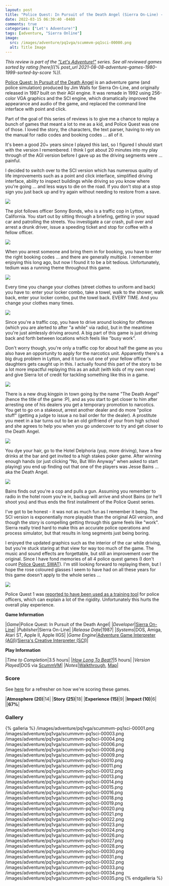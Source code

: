 ```yaml
---
layout: post
title: "Police Quest: In Pursuit of the Death Angel (Sierra On-Line) - 1987"
date: 2022-03-15 06:39:40 -0400
comments: true
categories: ["Let's Adventure!"]
tags: [adventure, "Sierra Online"]
image:
  src: /images/adventure/pq1vga/scummvm-pq1sci-00000.png
  alt: Title Image
---
```


_This review is part of the ["Let's Adventure!"](https://www.alexbevi.com/categories/let-s-adventure/) series. See all reviewed games sorted by rating [here]({% post_url 2021-08-08-adventure-games-1980-1999-sorted-by-score %})._

[Police Quest: In Pursuit of the Death Angel](https://en.wikipedia.org/wiki/Police_Quest:_In_Pursuit_of_the_Death_Angel) is an adventure game (and police simulation) produced by Jim Walls for Sierra On-Line, and originally released in 1987 built on their AGI engine. It was remade in 1992 using 256-color VGA graphics and the SCI engine, which dramatically improved the appearance and audio of the game, and replaced the command line interface with point and click.

Part of the goal of this series of reviews is to give me a chance to replay a bunch of games that meant a lot to me as a kid, and Police Quest was one of those. I loved the story, the characters, the text parser, having to rely on the manual for radio codes and booking codes ... all of it.

It's been a good 20+ years since I played this last, so I figured I should start with the version I remembered. I think I got about 20 minutes into my play through of the AGI version before I gave up as the driving segments were ... painful.

I decided to switch over to the SCI version which has numerous quality of life improvements such as a point and click interface, simplified driving interface, ability to inspect buildings while driving so you know where you're going ... and less ways to die on the road. If you don't stop at a stop sign you just back up and try again without needing to restore from a save.

![](/images/adventure/pq1vga/scummvm-pq1sci-00005.png)

The plot follows officer Sonny Bonds, who is a traffic cop in Lytton, California. You start out by sitting through a briefing, getting in your squad car and patrolling the streets. You investigate a car crash, pull over and arrest a drunk driver, issue a speeding ticket and stop for coffee with a fellow officer.

![](/images/adventure/pq1vga/scummvm-pq1sci-00017.png)

When you arrest someone and bring them in for booking, you have to enter the right booking codes ... and there are generally multiple. I remember enjoying this long ago, but now I found it to be a bit tedious. Unfortunately, tedium was a running theme throughout this game.

![](/images/adventure/pq1vga/scummvm-pq1sci-00003.png)

Every time you change your clothes (street clothes to uniform and back) you have to: enter your locker combo, take a towel, walk to the shower, walk back, enter your locker combo, put the towel back. EVERY TIME. And you change your clothes many times.

![](/images/adventure/pq1vga/scummvm-pq1sci-00007.png)

Since you're a traffic cop, you have to drive around looking for offenses (which you are alerted to after "a while" via radio), but in the meantime you're just aimlessly driving around. A big part of this game is just driving back and forth between locations which feels like "busy work".

Don't worry though, you're only a traffic cop for about half the game as you also have an opportunity to apply for the narcotics unit. Apparently there's a big drug problem in Lytton, and it turns out one of your fellow officer's daughters gets caught up in this. I actually found this part of the story to be a lot more impactful replaying this as an adult (with kids of my own now) and give Sierra lot of credit for tackling something like this in a game.

![](/images/adventure/pq1vga/scummvm-pq1sci-00025.png)

There is a new drug kingpin in town going by the name "The Death Angel" (hence the title of the game :P), and as you start to get closer to him after arresting one of his dealers you get a temporary promotion to narcotics. You get to go on a stakeout, arrest another dealer and do more "police stuff" (getting a judge to issue a no bail order for the dealer). A prostitute you meet in a bar turns out to be an old girlfriend of your from high school and she agrees to help you when you go undercover to try and get closer to the Death Angel.

![](/images/adventure/pq1vga/scummvm-pq1sci-00029.png)

You dye your hair, go to the Hotel Delphoria (yup, more driving), have a few drinks at the bar and get invited to a high stakes poker game. After winning enough hands (or just clicking "No, But Win Anyway" when asked to start playing) you end up finding out that one of the players was Jesse Bains ... aka the Death Angel.

![](/images/adventure/pq1vga/scummvm-pq1sci-00036.png)

Bains finds out you're a cop and pulls a gun. Assuming you remember to radio in the hotel room you're in, backup will arrive and shoot Bains (or he'll shoot you) and thus ends the first installment of the Police Quest series.

I've got to be honest - it was not as much fun as I remember it being. The SCI version is exponentially more playable than the original AGI version, and though the story is compelling getting through this game feels like "work". Sierra really tried hard to make this an accurate police operations and process simulator, but that results in long segments just being boring.

I enjoyed the updated graphics such as the interior of the car while driving, but you're stuck staring at that view for way too much of the game. The music and sound effects are forgettable, but still an improvement over the original. Since I have fond memories of all 4 police quest games (I don't count [Police Quest: SWAT](https://en.wikipedia.org/wiki/Police_Quest:_SWAT)). I'm still looking forward to replaying them, but I hope the rose coloured glasses I seem to have had on all these years for this game doesn't apply to the whole series ...

![](/images/adventure/pq1vga/scummvm-pq1sci-00037.png)

Police Quest 1 was [reported to have been used as a training tool](https://en.wikipedia.org/wiki/Police_Quest:_In_Pursuit_of_the_Death_Angel#cite_note-8) for police officers, which can explain a lot of the rigidity. Unfortunately this hurts the overall play experience.

**Game Information**

|*Game*|Police Quest: In Pursuit of the Death Angel|
|*Developer*|[Sierra On-Line](https://en.wikipedia.org/wiki/Sierra_Entertainment)|
|*Publisher*|Sierra On-Line|
|*Release Date*|1987|
|*Systems*|DOS, Amiga, Atari ST, Apple II, Apple IIGS|
|*Game Engine*|[Adventure Game Interpreter (AGI)](https://wiki.scummvm.org/index.php?title=AGI)/[Sierra's Creative Interpreter (SCI)](https://wiki.scummvm.org/index.php?title=SCI)|

**Play Information**

|*Time to Completion*|3.5 hours|
|*[How Long To Beat?](https://howlongtobeat.com/game?id=7196)*|5 hours|
|*Version Played*|DOS via [ScummVM](https://www.scummvm.org/)|
|*Notes*|[Walkthrough](http://gamerwalkthroughs.com/police-quest-1-vga/), [Map](https://gamefaqs.gamespot.com/pc/926376-police-quest-in-pursuit-of-the-death-angel-vga-version/map/2458-city-map)|

### Score

See [here](https://www.alexbevi.com/blog/2021/07/28/adventure-games-1980-1999/#scoring) for a refresher on how we're scoring these games.

|**Atmosphere (20)**|14|
|**Story (25)**|18|
|**Experience (15)**|9|
|**Impact (10)**|6|
||**67%**|

### Gallery
{% galleria %}
/images/adventure/pq1vga/scummvm-pq1sci-00001.png
/images/adventure/pq1vga/scummvm-pq1sci-00003.png
/images/adventure/pq1vga/scummvm-pq1sci-00004.png
/images/adventure/pq1vga/scummvm-pq1sci-00006.png
/images/adventure/pq1vga/scummvm-pq1sci-00008.png
/images/adventure/pq1vga/scummvm-pq1sci-00009.png
/images/adventure/pq1vga/scummvm-pq1sci-00010.png
/images/adventure/pq1vga/scummvm-pq1sci-00011.png
/images/adventure/pq1vga/scummvm-pq1sci-00012.png
/images/adventure/pq1vga/scummvm-pq1sci-00013.png
/images/adventure/pq1vga/scummvm-pq1sci-00014.png
/images/adventure/pq1vga/scummvm-pq1sci-00015.png
/images/adventure/pq1vga/scummvm-pq1sci-00016.png
/images/adventure/pq1vga/scummvm-pq1sci-00018.png
/images/adventure/pq1vga/scummvm-pq1sci-00019.png
/images/adventure/pq1vga/scummvm-pq1sci-00020.png
/images/adventure/pq1vga/scummvm-pq1sci-00021.png
/images/adventure/pq1vga/scummvm-pq1sci-00022.png
/images/adventure/pq1vga/scummvm-pq1sci-00023.png
/images/adventure/pq1vga/scummvm-pq1sci-00024.png
/images/adventure/pq1vga/scummvm-pq1sci-00026.png
/images/adventure/pq1vga/scummvm-pq1sci-00027.png
/images/adventure/pq1vga/scummvm-pq1sci-00028.png
/images/adventure/pq1vga/scummvm-pq1sci-00030.png
/images/adventure/pq1vga/scummvm-pq1sci-00031.png
/images/adventure/pq1vga/scummvm-pq1sci-00032.png
/images/adventure/pq1vga/scummvm-pq1sci-00033.png
/images/adventure/pq1vga/scummvm-pq1sci-00034.png
/images/adventure/pq1vga/scummvm-pq1sci-00035.png
{% endgalleria %}

